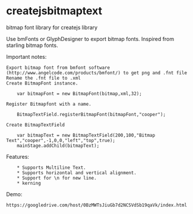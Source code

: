 createjsbitmaptext
==================

bitmap font library for createjs library

Use bmFonts or GlyphDesigner to export bitmap fonts.
Inspired from starling bitmap fonts.

Important notes:
	
	Export bitmap font from bmfont software (http://www.angelcode.com/products/bmfont/) to get png and .fnt file
	Rename the .fnt file to .xml
	Create BitmapFont instance.
		
		var bitmapFont = new BitmapFont(bitmap,xml,32);
	
	Register Bitmapfont with a name.
	
		BitmapTextField.registerBitmapFont(bitmapFont,"cooper");
		
	Create BitmapTextField
	
		var bitmapText = new BitmapTextField(200,100,"Bitmap Text","cooper",-1,0,0,"left","top",true);
		mainStage.addChild(bitmapText);
		
Features:

		* Supports Multiline Text.
		* Supports horizontal and vertical alignment.
		* Support for \n for new line.
		* kerning
		
Demo:

	https://googledrive.com/host/0BzMWTsJiuGb7d2NCSVdSb19qaVk/index.html

		
